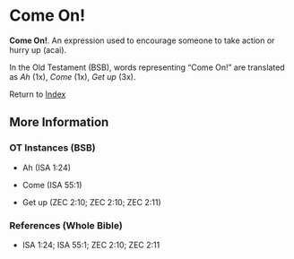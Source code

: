 # Come On!
**Come On!**. 
An expression used to encourage someone to take action or hurry up (acai). 


In the Old Testament (BSB), words representing “Come On!” are translated as 
*Ah* (1x), *Come* (1x), *Get up* (3x). 




Return to [Index](00-Index.md)

## More Information

### OT Instances (BSB)

* Ah (ISA 1:24)

* Come (ISA 55:1)

* Get up (ZEC 2:10; ZEC 2:10; ZEC 2:11)



### References (Whole Bible)

* ISA 1:24; ISA 55:1; ZEC 2:10; ZEC 2:11




